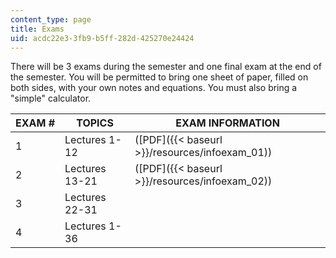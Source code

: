 ```yaml
---
content_type: page
title: Exams
uid: acdc22e3-3fb9-b5ff-282d-425270e24424
---
```


There will be 3 exams during the semester and one final exam at the end of the semester. You will be permitted to bring one sheet of paper, filled on both sides, with your own notes and equations. You must also bring a "simple" calculator.

| EXAM # | TOPICS | EXAM INFORMATION |
| --- | --- | --- |
| 1 | Lectures 1-12 | ([PDF]({{< baseurl >}}/resources/infoexam_01)) |
| 2 | Lectures 13-21 | ([PDF]({{< baseurl >}}/resources/infoexam_02)) |
| 3 | Lectures 22-31 | &nbsp; |
| 4 | Lectures 1-36 |